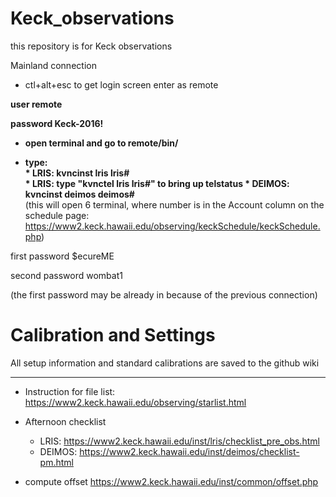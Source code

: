 # Keck_observations

this repository is for Keck observations


Mainland connection

- ctl+alt+esc to get login screen
enter as remote  

<b> user       remote </b>

<b> password   Keck-2016! </b>


- <b> open terminal and go to remote/bin/ </b>

- <b> type:   
      * LRIS: kvncinst    lris lris#  
      * LRIS: type "kvnctel lris lris#" to bring up telstatus
      * DEIMOS: kvncinst  deimos deimos#  
</b> (this will open 6 terminal, where number is in the Account column on the schedule page: https://www2.keck.hawaii.edu/observing/keckSchedule/keckSchedule.php)

first password    $ecureME

second password   wombat1

(the first password may be already in because of the previous connection)

# Calibration and Settings

All setup information and standard calibrations are saved to the github wiki

_______________________________________________________
- Instruction for file list:
https://www2.keck.hawaii.edu/observing/starlist.html


- Afternoon checklist 
    * LRIS: https://www2.keck.hawaii.edu/inst/lris/checklist_pre_obs.html
    * DEIMOS: https://www2.keck.hawaii.edu/inst/deimos/checklist-pm.html

- compute offset
https://www2.keck.hawaii.edu/inst/common/offset.php

